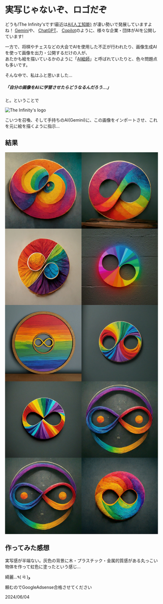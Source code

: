 <h1>実写じゃないぞ、ロゴだぞ</h1>
<p>
どうも!The Infinity'sです!最近は<a
target="_parent"
href="https://www.google.co.jp/search?q=%E4%BA%BA%E5%B7%A5%E7%9F%A5%E8%83%BD"
>AI(人工知能)</a
>
が凄い勢いで発展していますよね！
<a target="_parent" href="https://gemini.google.com/">Gemini</a>や、
<a target="_parent" href="https://chat.openai.com/">ChatGPT</a>、
<a target="_parent" href="http://copilot.microsoft.com/">Copilot</a
>のように、様々な企業・団体がAIを公開しています!
</p>
<p>
一方で、将棋やチェスなどの大会でAIを使用した不正が行われたり、画像生成AIを使って画像を出力・公開するだけの人が、<br />
あたかも絵を描いているかのように「<a
target="_parent"
href="https://the-infinitys.f5.si/blog?name=To_all_AI_artists_who_call_themselves_AI_engineers"
>AI絵師</a
>」と呼ばれていたりと、色々問題点も多いです。
</p>
<p>そんな中で、私はふと思いました...</p>
<h5>「自分の画像をAIに学習させたらどうなるんだろう...」</h5>
<p>と。ということで</p>
<img
src="https://the-infinitys.f5.si/image/The-Infinitys.webp"
alt="The Infinity's logo"
width="50%"
height="auto" />
<p>
こいつを召喚、そして手持ちのAI(Gemini)に、この画像をインポートさせ、これを元に絵を描くように指示...
</p>
<h2>結果</h2>
<style>
#generated-img-list {
display: flex;
width: 100%;
height: auto;
flex-wrap: wrap;
}
#generated-img-list img {
width: 50%;
height: auto;
}
</style>
<div id="generated-img-list">
<img src="./image/Gemini_1.jpeg" alt="1" />
<img src="./image/Gemini_2.jpeg" alt="2" /><br />
<img src="./image/Gemini_3.jpeg" alt="3" />
<img src="./image/Gemini_4.jpeg" alt="4" /><br />
<img src="./image/Gemini_5.jpeg" alt="5" />
<img src="./image/Gemini_6.jpeg" alt="6" /><br />
<img src="./image/Gemini_7.jpeg" alt="7" />
<img src="./image/Gemini_8.jpeg" alt="8" /><br />
<img src="./image/Gemini_8.jpeg" alt="9" />
<img src="./thumbnail.jpg" alt="10" />
</div>
<h2>作ってみた感想</h2>
<p>
実写感が半端ない。灰色の背景に木・プラスチック・金属的質感がある丸っこい物体を作って虹色に塗ったという感じ...
</p>
<p>綺麗...٩( ᐛ )و</p>
<p>頼むのでGoogleAdsense合格させてください</p>
<date>2024/06/04</date>